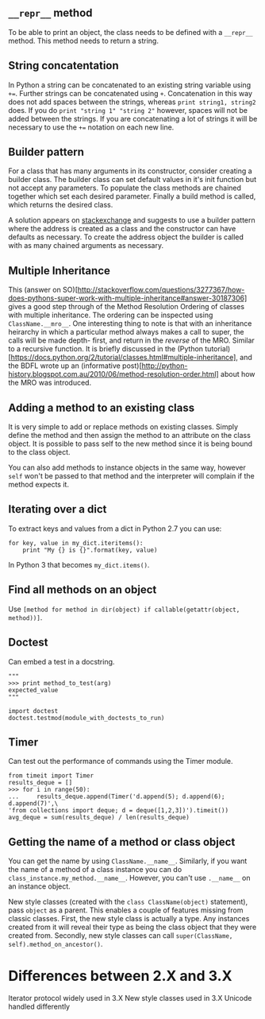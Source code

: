 ## `__repr__` method

To be able to print an object, the class needs to be defined with a `__repr__`
method. This method needs to return a string.

## String concatentation

In Python a string can be concatenated to an existing string variable using `+=`.
Further strings can be concatenated using `+`. Concatenation in this way does
not add spaces between the strings, whereas `print string1, string2` does. If
you do `print "string 1" "string 2"` however, spaces will not be added between
the strings. If you are concatenating a lot of strings it will be necessary to
use the `+=` notation on each new line. 

## Builder pattern

For a class that has many arguments in its constructor, consider creating a
builder class. The builder class can set default values in it's init function
but not accept any parameters. To populate the class methods are chained 
together which set each desired parameter. Finally a build method is called, 
which returns the desired class.

A solution appears on [stackexchange](http://softwareengineering.stackexchange.com/questions/126765/c-design-many-properties-complex-constructor-and-equality)
and suggests to use a builder pattern where the address is created as a class
and the constructor can have defaults as necessary. To create the address object
the builder is called with as many chained arguments as necessary.

## Multiple Inheritance

This (answer on SO)[http://stackoverflow.com/questions/3277367/how-does-pythons-super-work-with-multiple-inheritance#answer-30187306] 
gives a good step through of the Method Resolution Ordering of classes with
multiple inheritance. The ordering can be inspected using `ClassName.__mro__`.
One interesting thing to note is that with an inheritance heirarchy in which
a particular method always makes a call to super, the calls will be made depth-
first, and return in the _reverse_ of the MRO. Similar to a recursive function.
It is briefly discussed in the (Python tutorial)[https://docs.python.org/2/tutorial/classes.html#multiple-inheritance],
and the BDFL wrote up an (informative post)[http://python-history.blogspot.com.au/2010/06/method-resolution-order.html] 
about how the MRO was introduced.

## Adding a method to an existing class

It is very simple to add or replace methods on existing classes. Simply define
the method and then assign the method to an attribute on the class object. It
is possible to pass self to the new method since it is being bound to the class
object.

You can also add methods to instance objects in the same way, however `self` 
won't be passed to that method and the interpreter will complain if the method
expects it.

## Iterating over a dict

To extract keys and values from a dict in Python 2.7 you can use:

    for key, value in my_dict.iteritems():
        print "My {} is {}".format(key, value)

In Python 3 that becomes `my_dict.items()`.

## Find all methods on an object 

Use `[method for method in dir(object) if callable(getattr(object, method))]`.

## Doctest
Can embed a test in a docstring.

    """
    >>> print method_to_test(arg)
    expected_value
    """

    import doctest
    doctest.testmod(module_with_doctests_to_run)


## Timer

Can test out the performance of commands using the Timer module. 
    
    from timeit import Timer
    results_deque = []
    >>> for i in range(50):
    ...     results_deque.append(Timer('d.append(5); d.append(6); d.append(7)',\
    'from collections import deque; d = deque([1,2,3])').timeit())
    avg_deque = sum(results_deque) / len(results_deque)


## Getting the name of a method or class object

You can get the name by using `ClassName.__name__`. Similarly, if you want the
name of a method of a class instance you can do `class_instance.my_method.__name__`.
However, you can't use `.__name__` on an instance object.

New style classes (created with the `class ClassName(object)` statement), pass
`object` as a parent. This enables a couple of features missing from classic
classes. First, the new style class is actually a type. Any instances created
from it will reveal their type as being the class object that they were created
from. Secondly, new style classes can call 
`super(ClassName, self).method_on_ancestor()`.

# Differences between 2.X and 3.X

Iterator protocol widely used in 3.X
New style classes used in 3.X
Unicode handled differently
